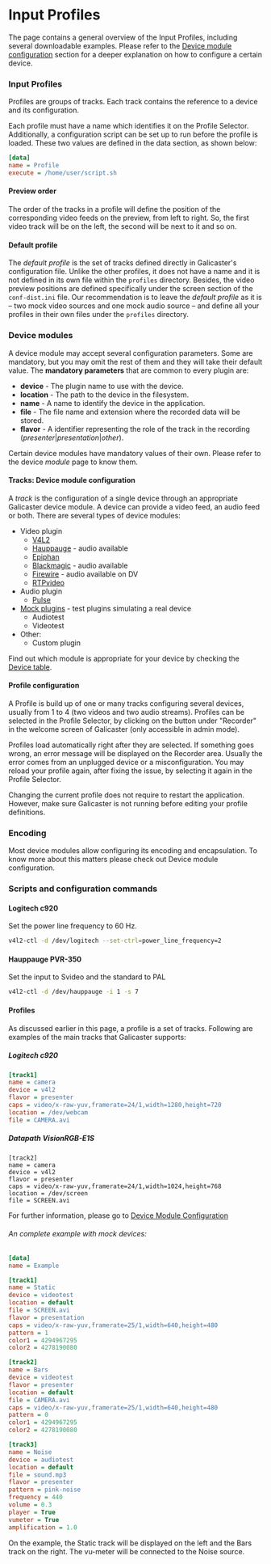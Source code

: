 Input Profiles
==============

The page contains a general overview of the Input Profiles, including several downloadable examples. Please refer to the [Device module configuration]() section for a deeper explanation on how to configure a certain device.

### Input Profiles
Profiles are groups of tracks. Each track contains the reference to a device and its configuration.

Each profile must have a name which identifies it on the Profile Selector. Additionally, a configuration script can be set up to run before the profile is loaded. These two values are defined in the data section, as shown below:

```ini
[data]
name = Profile  
execute = /home/user/script.sh  
```
#### Preview order
The order of the tracks in a profile will define the position of the corresponding video feeds on the preview, from left to right. So, the first video track will be on the left, the second will be next to it and so on.

#### Default profile
The *default profile* is the set of tracks defined directly in Galicaster's configuration file. Unlike the other profiles, it does not have a name and it is not defined in its own file within the `profiles` directory. Besides, the video preview positions are defined specifically under the screen section of the `conf-dist.ini` file. Our recommendation is to leave the *default profile* as it is – two mock video sources and one mock audio source – and define all your profiles in their own files under the `profiles` directory.


### Device modules
A device module may accept several configuration parameters. Some are mandatory, but you may omit the rest of them and they will take their default value.
The **mandatory parameters** that are common to every plugin are:

* **device** - The plugin name to use with the device.
* **location** - The path to the device in the filesystem.
* **name** - A name to identify the device in the application.
* **file** - The file name and extension where the recorded data will be stored.
* **flavor** - A identifier representing the role of the track in the recording (*presenter*|*presentation*|*other*).

Certain device modules have mandatory values of their own. Please refer to the device *module* page to know them.

#### Tracks: Device module configuration
A *track* is the configuration of a single device through an appropriate Galicaster device module. A device can provide a video feed, an audio feed or both.
There are several types of device modules:

* Video plugin
  * [V4L2]()
  * [Hauppauge]() - audio available
  * [Epiphan]()
  * [Blackmagic]() - audio available
  * [Firewire]() - audio available on DV
  * [RTPvideo]()
* Audio plugin
  * [Pulse]()
* [Mock plugins]() - test plugins simulating a real device
  * Audiotest
  * Videotest
* Other:
  * Custom plugin

Find out which module is appropriate for your device by checking the [Device table]().

#### Profile configuration
A Profile is build up of one or many tracks configuring several devices, usually from 1 to 4 (two videos and two audio streams). Profiles can be selected in the Profile Selector, by clicking on the button under "Recorder" in the welcome screen of Galicaster (only accessible in admin mode).

Profiles load automatically right after they are selected. If something goes wrong, an error message will be displayed on the Recorder area. Usually the error comes from an unplugged device or a misconfiguration. You may reload your profile again, after fixing the issue, by selecting it again in the Profile Selector.

Changing the current profile does not require to restart the application. However, make sure Galicaster is not running before editing your profile definitions.

### Encoding
Most device modules allow configuring its encoding and encapsulation. To know more about this matters please check out Device module configuration.

### Scripts and configuration commands
#### Logitech c920
Set the power line frequency to 60 Hz.
```bash
v4l2-ctl -d /dev/logitech --set-ctrl=power_line_frequency=2
```

#### Hauppauge PVR-350
Set the input to Svideo and the standard to PAL
```bash
v4l2-ctl -d /dev/hauppauge -i 1 -s 7
```

#### Profiles
As discussed earlier in this page, a profile is a set of tracks. Following are examples of the main tracks that Galicaster supports:

##### Logitech c920
```ini
[track1]
name = camera
device = v4l2
flavor = presenter
caps = video/x-raw-yuv,framerate=24/1,width=1280,height=720
location = /dev/webcam
file = CAMERA.avi
```

##### Datapath VisionRGB-E1S
```ìni
[track2]
name = camera
device = v4l2
flavor = presenter
caps = video/x-raw-yuv,framerate=24/1,width=1024,height=768
location = /dev/screen
file = SCREEN.avi
```
For further information, please go to [Device Module Configuration]()

###### An complete example with mock devices:
```ini
[data]
name = Example

[track1]
name = Static
device = videotest
location = default
file = SCREEN.avi
flavor = presentation
caps = video/x-raw-yuv,framerate=25/1,width=640,height=480
pattern = 1
color1 = 4294967295
color2 = 4278190080

[track2]
name = Bars
device = videotest
flavor = presenter
location = default
file = CAMERA.avi
caps = video/x-raw-yuv,framerate=25/1,width=640,height=480
pattern = 0
color1 = 4294967295
color2 = 4278190080

[track3]
name = Noise
device = audiotest
location = default
file = sound.mp3
flavor = presenter
pattern = pink-noise
frequency = 440
volume = 0.3
player = True
vumeter = True
amplification = 1.0
```
On the example, the Static track will be displayed on the left and the Bars track on the right. The vu-meter will be connected to the Noise source.
